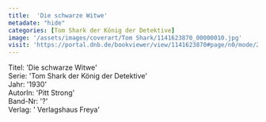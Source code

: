 ```yaml
---
title:  'Die schwarze Witwe'
metadate: "hide"
categories: [Tom Shark der König der Detektive]
image: '/assets/images/coverart/Tom Shark/1141623870_00000010.jpg'
visit: 'https://portal.dnb.de/bookviewer/view/1141623870#page/n0/mode/2up'
---
```

Titel: 'Die schwarze Witwe' <br>
Serie: 'Tom Shark der König der Detektive' <br>
Jahr: '1930' <br>
AutorIn: 'Pitt Strong' <br>
Band-Nr: '?' <br>
Verlag: ' Verlagshaus Freya'